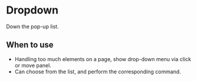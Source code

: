 Dropdown
==========
Down the pop-up list.

When to use
----------

- Handling too much elements on a page, show drop-down menu via click or move panel.
- Can choose from the list, and perform the corresponding command.
